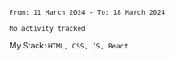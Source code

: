 <!--START_SECTION:waka-->

```txt
From: 11 March 2024 - To: 18 March 2024

No activity tracked
```

<!--END_SECTION:waka-->
My Stack: `HTML, CSS, JS, React`
